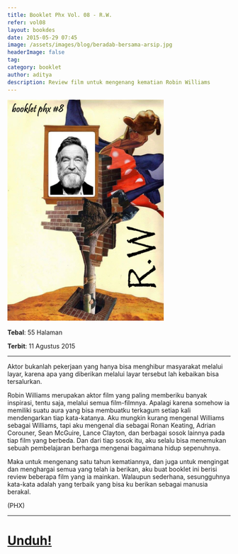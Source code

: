 ```yaml
---
title: Booklet Phx Vol. 08 - R.W.
refer: vol08
layout: bookdes
date: 2015-05-29 07:45
image: /assets/images/blog/beradab-bersama-arsip.jpg
headerImage: false
tag:
category: booklet
author: aditya
description: Review film untuk mengenang kematian Robin Williams
---
```


<img class="image" src="/assets/images/cover/booklet8.jpg" alt="__" height="500px">

__Tebal__: 55 Halaman

__Terbit__: 11 Agustus 2015

***

Aktor bukanlah pekerjaan yang hanya bisa menghibur masyarakat melalui layar, karena apa yang diberikan melalui layar tersebut lah kebaikan bisa tersalurkan.

Robin Williams merupakan aktor film yang paling memberiku banyak inspirasi, tentu saja, melalui semua film-filmnya. Apalagi karena somehow ia memiliki suatu aura yang bisa membuatku terkagum setiap kali mendengarkan tiap kata-katanya. Aku mungkin kurang mengenal Williams sebagai Williams, tapi aku mengenal dia sebagai Ronan Keating, Adrian Corouner,  Sean McGuire, Lance Clayton, dan berbagai sosok lainnya pada tiap film yang berbeda. Dan dari tiap sosok itu, aku selalu bisa menemukan sebuah pembelajaran berharga mengenai bagaimana hidup sepenuhnya.

Maka untuk mengenang satu tahun kematiannya, dan juga untuk mengingat dan menghargai semua yang telah ia berikan, aku buat booklet ini berisi review beberapa film yang ia mainkan. Walaupun sederhana, sesungguhnya kata-kata adalah yang terbaik yang bisa ku berikan sebagai manusia berakal.

(PHX)

***

# [Unduh!][akses]

[akses]:https://issuu.com/Aditya-FiniarelPhoenix/docs/_8_r.w.